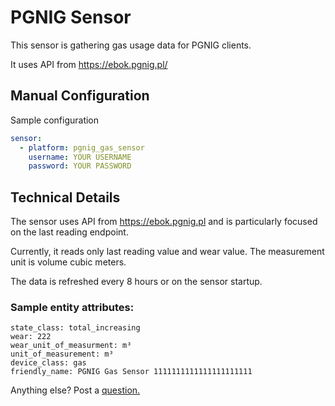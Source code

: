 # PGNIG Sensor 

This sensor is gathering gas usage data for PGNIG clients.

It uses API from https://ebok.pgnig.pl/

## Manual Configuration
Sample configuration

```yaml
sensor:
  - platform: pgnig_gas_sensor
    username: YOUR USERNAME
    password: YOUR PASSWORD
```

## Technical Details

The sensor uses API from https://ebok.pgnig.pl 
and is particularly focused on the last reading endpoint.

Currently, it reads only last reading value and wear value. 
The measurement unit is volume cubic meters.

The data is refreshed every 8 hours or on the sensor startup.

### Sample entity attributes:
```
state_class: total_increasing
wear: 222
wear_unit_of_measurment: m³
unit_of_measurement: m³
device_class: gas
friendly_name: PGNIG Gas Sensor 1111111111111111111111
```

Anything else? Post a [question.](https://github.com/pawelhulek/pgnig-sensor/issues/new)
